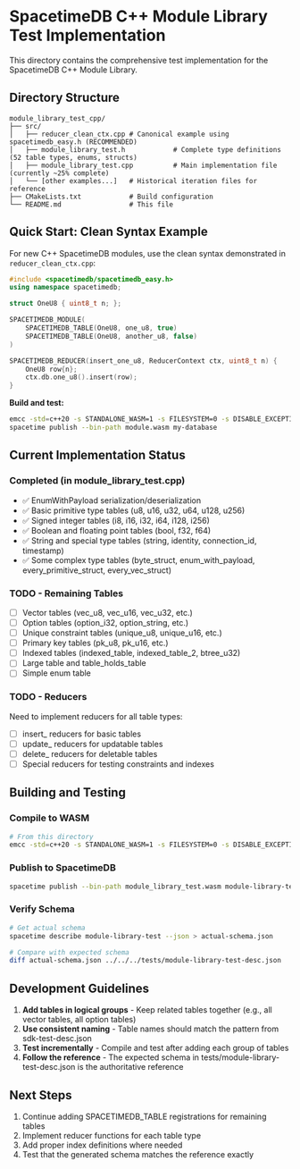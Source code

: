 # SpacetimeDB C++ Module Library Test Implementation

This directory contains the comprehensive test implementation for the SpacetimeDB C++ Module Library.

## Directory Structure

```
module_library_test_cpp/
├── src/
│   ├── reducer_clean_ctx.cpp # Canonical example using spacetimedb_easy.h (RECOMMENDED)
│   ├── module_library_test.h            # Complete type definitions (52 table types, enums, structs)
│   ├── module_library_test.cpp          # Main implementation file (currently ~25% complete)
│   └── [other examples...]   # Historical iteration files for reference
├── CMakeLists.txt            # Build configuration
└── README.md                 # This file
```

## Quick Start: Clean Syntax Example

For new C++ SpacetimeDB modules, use the clean syntax demonstrated in `reducer_clean_ctx.cpp`:

```cpp
#include <spacetimedb/spacetimedb_easy.h>
using namespace spacetimedb;

struct OneU8 { uint8_t n; };

SPACETIMEDB_MODULE(
    SPACETIMEDB_TABLE(OneU8, one_u8, true)
    SPACETIMEDB_TABLE(OneU8, another_u8, false)
)

SPACETIMEDB_REDUCER(insert_one_u8, ReducerContext ctx, uint8_t n) {
    OneU8 row{n};
    ctx.db.one_u8().insert(row);
}
```

**Build and test:**
```bash
emcc -std=c++20 -s STANDALONE_WASM=1 -s FILESYSTEM=0 -s DISABLE_EXCEPTION_CATCHING=1 -O2 -Wl,--no-entry -I../../sdk/include -o module.wasm src/reducer_clean_ctx.cpp
spacetime publish --bin-path module.wasm my-database
```

## Current Implementation Status

### Completed (in module_library_test.cpp)
- ✅ EnumWithPayload serialization/deserialization
- ✅ Basic primitive type tables (u8, u16, u32, u64, u128, u256)
- ✅ Signed integer tables (i8, i16, i32, i64, i128, i256)
- ✅ Boolean and floating point tables (bool, f32, f64)
- ✅ String and special type tables (string, identity, connection_id, timestamp)
- ✅ Some complex type tables (byte_struct, enum_with_payload, every_primitive_struct, every_vec_struct)

### TODO - Remaining Tables
- [ ] Vector tables (vec_u8, vec_u16, vec_u32, etc.)
- [ ] Option tables (option_i32, option_string, etc.)
- [ ] Unique constraint tables (unique_u8, unique_u16, etc.)
- [ ] Primary key tables (pk_u8, pk_u16, etc.)
- [ ] Indexed tables (indexed_table, indexed_table_2, btree_u32)
- [ ] Large table and table_holds_table
- [ ] Simple enum table

### TODO - Reducers
Need to implement reducers for all table types:
- [ ] insert_<type> reducers for basic tables
- [ ] update_<type> reducers for updatable tables
- [ ] delete_<type> reducers for deletable tables
- [ ] Special reducers for testing constraints and indexes

## Building and Testing

### Compile to WASM
```bash
# From this directory
emcc -std=c++20 -s STANDALONE_WASM=1 -s FILESYSTEM=0 -s DISABLE_EXCEPTION_CATCHING=1 -O2 -Wl,--no-entry -o module_library_test.wasm src/module_library_test.cpp
```

### Publish to SpacetimeDB
```bash
spacetime publish --bin-path module_library_test.wasm module-library-test
```

### Verify Schema
```bash
# Get actual schema
spacetime describe module-library-test --json > actual-schema.json

# Compare with expected schema
diff actual-schema.json ../../../tests/module-library-test-desc.json
```

## Development Guidelines

1. **Add tables in logical groups** - Keep related tables together (e.g., all vector tables, all option tables)
2. **Use consistent naming** - Table names should match the pattern from sdk-test-desc.json
3. **Test incrementally** - Compile and test after adding each group of tables
4. **Follow the reference** - The expected schema in tests/module-library-test-desc.json is the authoritative reference

## Next Steps

1. Continue adding SPACETIMEDB_TABLE registrations for remaining tables
2. Implement reducer functions for each table type
3. Add proper index definitions where needed
4. Test that the generated schema matches the reference exactly
